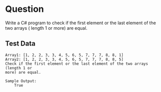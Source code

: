 # Question

Write a C# program to check if the first element or the last element of the two arrays ( length 1 or more) are equal.

## Test Data

    Array1: [1, 2, 2, 3, 3, 4, 5, 6, 5, 7, 7, 7, 8, 8, 1]
    Array2: [1, 2, 2, 3, 3, 4, 5, 6, 5, 7, 7, 7, 8, 8, 5]
    Check if the first element or the last element of the two arrays (length 1 or
    more) are equal.

    Sample Output:
        True
